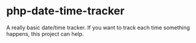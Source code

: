 # php-date-time-tracker
A really basic date/time tracker. If you want to track each time something happens, this project can help.
